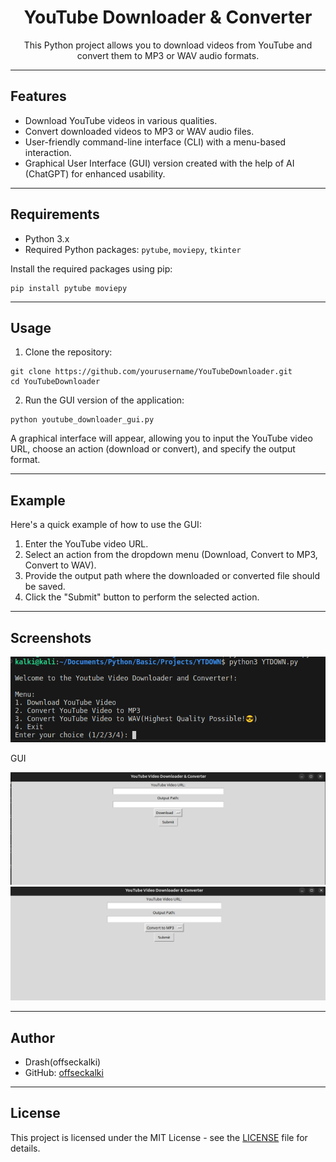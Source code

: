 <!DOCTYPE html>
<html>

<body>

<h1 align="center">YouTube Downloader & Converter</h1>

<p align="center">This Python project allows you to download videos from YouTube and convert them to MP3 or WAV audio formats.</p>

<hr>

<h2>Features</h2>

<ul>
  <li>Download YouTube videos in various qualities.</li>
  <li>Convert downloaded videos to MP3 or WAV audio files.</li>
  <li>User-friendly command-line interface (CLI) with a menu-based interaction.</li>
  <li>Graphical User Interface (GUI) version created with the help of AI (ChatGPT) for enhanced usability.</li>
</ul>

<hr>

<h2>Requirements</h2>

<ul>
  <li>Python 3.x</li>
  <li>Required Python packages: <code>pytube</code>, <code>moviepy</code>, <code>tkinter</code></li>
</ul>

<p>Install the required packages using pip:</p>

<pre><code>pip install pytube moviepy
</code></pre>

<hr>

<h2>Usage</h2>

<ol>
  <li>Clone the repository:</li>
</ol>

<pre><code>git clone https://github.com/yourusername/YouTubeDownloader.git
cd YouTubeDownloader
</code></pre>

<ol start="2">
  <li>Run the GUI version of the application:</li>
</ol>

<pre><code>python youtube_downloader_gui.py
</code></pre>

<p>A graphical interface will appear, allowing you to input the YouTube video URL, choose an action (download or convert), and specify the output format.</p>

<hr>

<h2>Example</h2>

<p>Here's a quick example of how to use the GUI:</p>

<ol>
  <li>Enter the YouTube video URL.</li>
  <li>Select an action from the dropdown menu (Download, Convert to MP3, Convert to WAV).</li>
  <li>Provide the output path where the downloaded or converted file should be saved.</li>
  <li>Click the "Submit" button to perform the selected action.</li>
</ol>

<hr>

<h2>Screenshots</h2>


<p align="center">
  <img src="https://raw.githubusercontent.com/offseckalki/YTDOWN/main/ScreenShots/Screenshot%20from%202024-05-02%2021-26-24.png" alt="CLI Screenshot 1" width="600">
  <p>GUI</p>
  <img src="https://raw.githubusercontent.com/offseckalki/YTDOWN/main/ScreenShots/Screenshot%20from%202024-05-02%2021-26-56.png" alt="GUI Screenshot 1" width="600">
  <img src="https://raw.githubusercontent.com/offseckalki/YTDOWN/main/ScreenShots/Screenshot%20from%202024-05-02%2021-28-09.png" alt="GUI Screenshot 1" width="600">

</p>

<hr>

<h2>Author</h2>

<ul>
  <li>Drash(offseckalki)</li>
  <li>GitHub: <a href="https://github.com/offseckalki">offseckalki</a></li>
</ul>

<hr>

<h2>License</h2>

<p>This project is licensed under the MIT License - see the <a href="LICENSE">LICENSE</a> file for details.</p>

</body>
</html>
